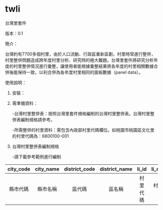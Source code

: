 # twli

台灣里套件

版本：0.1

簡介：

台灣約有7700多個村里，由於人口流動、行政區重新區劃，村里時常進行整併，村里整併問題造成跨年度村里分析、研究時的極大難題。台灣里套件將研究分析年度的村里整併情況進行彙整，讓使用者能根據彙整結果將各年度的村里相關數據合併後能保持一致，以利合併為各年度村里相同的面板數據（panel data）。

使用說明：

1. 安裝：
  
2. 需準備資料：
  
   -台灣村里整併表：按照台灣里套件規格編制的台灣村里整併表。台灣村里整併表編制規格請參考。

   -所需整併的村里資料：需包含內政部村里代碼欄位。如桃園市桃園區文化里的村里代碼為：6800100-001

3. 台灣村里整併表編制規格
  
   -請下載參考範例進行編制
  
| city_code | city_name | district_code | district_name | li_id | li_name | li_id_dgb |
|    :---:    |    :---:    |    :---:    |    :---:    |    :---:    |    :---:    |    :---:    |
| 縣市代碼 | 縣市名稱 | 區代碼 | 區名稱 | 村里代碼 | 村里名稱 | 主計處村里代碼 |
  
  
  
  
  
  




